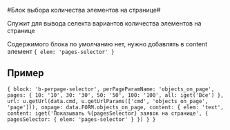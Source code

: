 #Блок выбора количества элементов на странице#

Служит для вывода селекта вариантов количества элементов на странице

Содержимого блока по умолчанию нет, нужно добавлять в content элемент
`{ elem: 'pages-selector' }`

## Пример ##

`{
    block: 'b-perpage-selector',
    perPageParamName: 'objects_on_page',
    pages: {
        10: '10',
        30: '30',
        50: '50',
        100: '100',
        all: iget('Все')
    },
    url: u.getUrl(data.cmd, u.getUrlParams(['cmd', 'objects_on_page', 'page'])),
    onpage: data.FORM.objects_on_page,
    content: {
        elem: 'text',
        content: iget('Показывать %{pagesSelector} заявок на странице', {
            pagesSelector: { elem: 'pages-selector' }
        })
    }
}`
